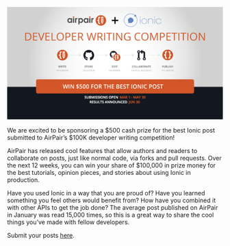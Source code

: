
<img src="/img/blog/airpair-competition.png" style="text-align:center;margin:0 auto;"/>

We are excited to be sponsoring a $500 cash prize for the best Ionic post submitted to AirPair’s $100K developer writing competition!

<!-- more -->

AirPair has released cool features that allow authors and readers to collaborate on posts, just like normal code, via forks and pull requests. Over the next 12 weeks, you can win your share of $100,000 in prize money for the best tutorials, opinion pieces, and stories about using Ionic in production.

Have you used Ionic in a way that you are proud of? Have you learned something you feel others would benefit from? How have you combined it with other APIs to get the job done? The average post published on AirPair in January was read 15,000 times, so this is a great way to share the cool things you’ve made with fellow developers.

Submit your posts [here](https://www.airpair.com/100k-writing-competition).
